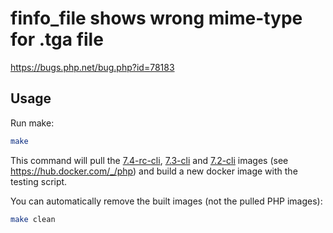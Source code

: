# finfo_file shows wrong mime-type for .tga file
https://bugs.php.net/bug.php?id=78183

## Usage
Run make:
```sh
make
```

This command will pull the [7.4-rc-cli](https://github.com/docker-library/php/blob/d92a953b086e2864b9bebc06d5e1c388a2c24ec9/7.4-rc/stretch/cli/Dockerfile), [7.3-cli](https://github.com/docker-library/php/blob/a9f19e9df5f7a5b74d72a97439ca5b77b87faa35/7.3/stretch/cli/Dockerfile) and [7.2-cli](https://github.com/docker-library/php/blob/a9f19e9df5f7a5b74d72a97439ca5b77b87faa35/7.2/stretch/cli/Dockerfile) images (see https://hub.docker.com/_/php) and build a new docker image with the testing script.

You can automatically remove the built images (not the pulled PHP images):
```sh
make clean
```
